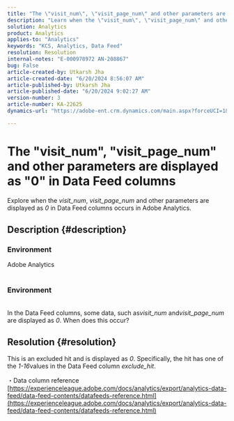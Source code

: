 ```yaml
---
title: "The \"visit_num\", \"visit_page_num\" and other parameters are displayed as \"0\" in Data Feed columns"
description: "Learn when the \"visit_num\", \"visit_page_num\" and other parameters are displayed as \"0\" in Data Feed columns occurs in Adobe Analytics."
solution: Analytics
product: Analytics
applies-to: "Analytics"
keywords: "KCS, Analytics, Data Feed"
resolution: Resolution
internal-notes: "E-000978972 AN-208867"
bug: False
article-created-by: Utkarsh Jha
article-created-date: "6/20/2024 8:56:07 AM"
article-published-by: Utkarsh Jha
article-published-date: "6/20/2024 9:02:27 AM"
version-number: 3
article-number: KA-22625
dynamics-url: "https://adobe-ent.crm.dynamics.com/main.aspx?forceUCI=1&pagetype=entityrecord&etn=knowledgearticle&id=04157dea-e22e-ef11-840a-00224809e160"

---
```

# The "visit_num", "visit_page_num" and other parameters are displayed as "0" in Data Feed columns


Explore when the *visit_num*, *visit_page_num* and other parameters are displayed as *0* in Data Feed columns occurs in Adobe Analytics.

## Description {#description}


### Environment

Adobe Analytics
<br> <br>
### Environment
<br>In the Data Feed columns, some data, such as*visit_num* and*visit_page_num* are displayed as *0*. When does this occur?
 

## Resolution {#resolution}


This is an excluded hit and is displayed as *0*. Specifically, the hit has one of the *1-16*values in the Data Feed column *exclude_hit*.

・Data column reference
[https://experienceleague.adobe.com/docs/analytics/export/analytics-data-feed/data-feed-contents/datafeeds-reference.html](https://experienceleague.adobe.com/docs/analytics/export/analytics-data-feed/data-feed-contents/datafeeds-reference.html)
